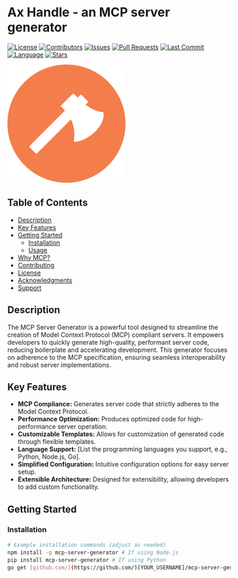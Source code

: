 # Ax Handle - an MCP server generator

[![License](https://img.shields.io/badge/license-[LICENSE_NAME]-blue.svg)](LICENSE_FILE)
[![Contributors](https://img.shields.io/github/contributors/[YOUR_USERNAME]/[REPO_NAME])](https://github.com/[YOUR_USERNAME]/[REPO_NAME]/graphs/contributors)
[![Issues](https://img.shields.io/github/issues/[YOUR_USERNAME]/[REPO_NAME])](https://github.com/[YOUR_USERNAME]/[REPO_NAME]/issues)
[![Pull Requests](https://img.shields.io/github/issues-pr/[YOUR_USERNAME]/[REPO_NAME])](https://github.com/[YOUR_USERNAME]/[REPO_NAME]/pulls)
[![Last Commit](https://img.shields.io/github/last-commit/[YOUR_USERNAME]/[REPO_NAME])](https://github.com/[YOUR_USERNAME]/[REPO_NAME]/commits/master)
[![Language](https://img.shields.io/github/languages/top/[YOUR_USERNAME]/[REPO_NAME])](https://github.com/[YOUR_USERNAME]/[REPO_NAME])
[![Stars](https://img.shields.io/github/stars/[YOUR_USERNAME]/[REPO_NAME]?style=social)](https://github.com/[YOUR_USERNAME]/[REPO_NAME]/stargazers)

![Axe Handle Logo](axe-handle-100x100.svg)

## Table of Contents

-   [Description](#description)
-   [Key Features](#key-features)
-   [Getting Started](#getting-started)
    -   [Installation](#installation)
    -   [Usage](#usage)
-   [Why MCP?](#why-mcp)
-   [Contributing](#contributing)
-   [License](#license)
-   [Acknowledgments](#acknowledgments)
-   [Support](#support)

## Description

The MCP Server Generator is a powerful tool designed to streamline the creation of Model Context Protocol (MCP) compliant servers. It empowers developers to quickly generate high-quality, performant server code, reducing boilerplate and accelerating development. This generator focuses on adherence to the MCP specification, ensuring seamless interoperability and robust server implementations.

## Key Features

-   **MCP Compliance:** Generates server code that strictly adheres to the Model Context Protocol.
-   **Performance Optimization:** Produces optimized code for high-performance server operation.
-   **Customizable Templates:** Allows for customization of generated code through flexible templates.
-   **Language Support:** [List the programming languages you support, e.g., Python, Node.js, Go].
-   **Simplified Configuration:** Intuitive configuration options for easy server setup.
-   **Extensible Architecture:** Designed for extensibility, allowing developers to add custom functionality.

## Getting Started

### Installation

```bash
# Example installation commands (adjust as needed)
npm install -g mcp-server-generator # If using Node.js
pip install mcp-server-generator # If using Python
go get [github.com/](https://github.com/)[YOUR_USERNAME]/mcp-server-generator # If using Go
